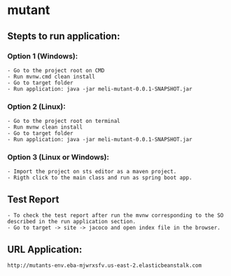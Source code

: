 # mutant 
## Stepts to run application:
  ### Option 1 (Windows):
    - Go to the project root on CMD
    - Run mvnw.cmd clean install
    - Go to target folder
    - Run application: java -jar meli-mutant-0.0.1-SNAPSHOT.jar
  ### Option 2 (Linux):
    - Go to the project root on terminal
    - Run mvnw clean install
    - Go to target folder
    - Run application: java -jar meli-mutant-0.0.1-SNAPSHOT.jar
  ### Option 3 (Linux or Windows):
    - Import the project on sts editor as a maven project.
    - Rigth click to the main class and run as spring boot app.
## Test Report
	- To check the test report after run the mvnw corresponding to the SO described in the run application section.
	- Go to target -> site -> jacoco and open index file in the browser.
## URL Application:
	http://mutants-env.eba-mjwrxsfv.us-east-2.elasticbeanstalk.com
